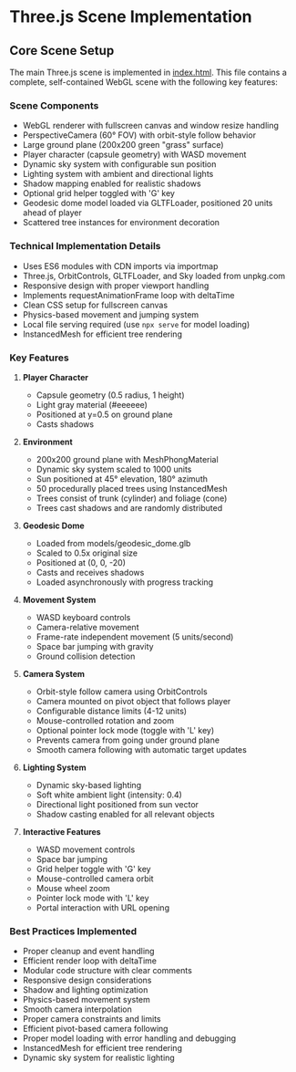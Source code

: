 # Three.js Scene Implementation

## Core Scene Setup
The main Three.js scene is implemented in [index.html](mdc:index.html). This file contains a complete, self-contained WebGL scene with the following key features:

### Scene Components
- WebGL renderer with fullscreen canvas and window resize handling
- PerspectiveCamera (60° FOV) with orbit-style follow behavior
- Large ground plane (200x200 green "grass" surface)
- Player character (capsule geometry) with WASD movement
- Dynamic sky system with configurable sun position
- Lighting system with ambient and directional lights
- Shadow mapping enabled for realistic shadows
- Optional grid helper toggled with 'G' key
- Geodesic dome model loaded via GLTFLoader, positioned 20 units ahead of player
- Scattered tree instances for environment decoration

### Technical Implementation Details
- Uses ES6 modules with CDN imports via importmap
- Three.js, OrbitControls, GLTFLoader, and Sky loaded from unpkg.com
- Responsive design with proper viewport handling
- Implements requestAnimationFrame loop with deltaTime
- Clean CSS setup for fullscreen canvas
- Physics-based movement and jumping system
- Local file serving required (use `npx serve` for model loading)
- InstancedMesh for efficient tree rendering

### Key Features
1. **Player Character**
   - Capsule geometry (0.5 radius, 1 height)
   - Light gray material (#eeeeee)
   - Positioned at y=0.5 on ground plane
   - Casts shadows

2. **Environment**
   - 200x200 ground plane with MeshPhongMaterial
   - Dynamic sky system scaled to 1000 units
   - Sun positioned at 45° elevation, 180° azimuth
   - 50 procedurally placed trees using InstancedMesh
   - Trees consist of trunk (cylinder) and foliage (cone)
   - Trees cast shadows and are randomly distributed

3. **Geodesic Dome**
   - Loaded from models/geodesic_dome.glb
   - Scaled to 0.5x original size
   - Positioned at (0, 0, -20)
   - Casts and receives shadows
   - Loaded asynchronously with progress tracking

4. **Movement System**
   - WASD keyboard controls
   - Camera-relative movement
   - Frame-rate independent movement (5 units/second)
   - Space bar jumping with gravity
   - Ground collision detection

5. **Camera System**
   - Orbit-style follow camera using OrbitControls
   - Camera mounted on pivot object that follows player
   - Configurable distance limits (4-12 units)
   - Mouse-controlled rotation and zoom
   - Optional pointer lock mode (toggle with 'L' key)
   - Prevents camera from going under ground plane
   - Smooth camera following with automatic target updates

6. **Lighting System**
   - Dynamic sky-based lighting
   - Soft white ambient light (intensity: 0.4)
   - Directional light positioned from sun vector
   - Shadow casting enabled for all relevant objects

7. **Interactive Features**
   - WASD movement controls
   - Space bar jumping
   - Grid helper toggle with 'G' key
   - Mouse-controlled camera orbit
   - Mouse wheel zoom
   - Pointer lock mode with 'L' key
   - Portal interaction with URL opening

### Best Practices Implemented
- Proper cleanup and event handling
- Efficient render loop with deltaTime
- Modular code structure with clear comments
- Responsive design considerations
- Shadow and lighting optimization
- Physics-based movement system
- Smooth camera interpolation
- Proper camera constraints and limits
- Efficient pivot-based camera following
- Proper model loading with error handling and debugging
- InstancedMesh for efficient tree rendering
- Dynamic sky system for realistic lighting 